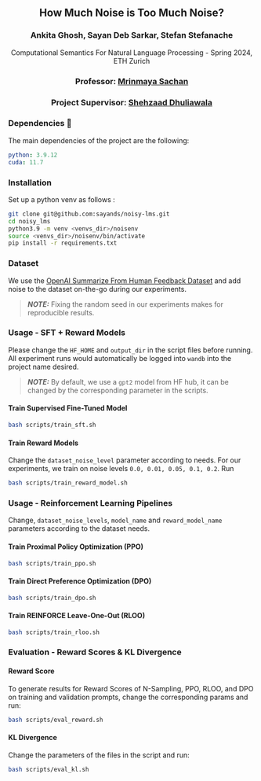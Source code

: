 <div align='center'>
  <h2 align="center">How Much Noise is Too Much Noise? </h2>
  <h3 align="center">Ankita Ghosh, Sayan Deb Sarkar, Stefan Stefanache </h3>
  Computational Semantics For Natural Language Processing - Spring 2024, ETH Zurich 
  
  <h3 align="center"> Professor: <a href="https://www.mrinmaya.io/">Mrinmaya Sachan</a> </h3>
  <h3 align="center"> Project Supervisor: <a href="https://shehzaadzd.github.io/">Shehzaad Dhuliawala</a> </h3>

</div>

### Dependencies :memo:
The main dependencies of the project are the following:
```yaml
python: 3.9.12
cuda: 11.7
```

### Installation
Set up a python venv as follows :
```bash
git clone git@github.com:sayands/noisy-lms.git
cd noisy_lms
python3.9 -m venv <venvs_dir>/noisenv
source <venvs_dir>/noisenv/bin/activate
pip install -r requirements.txt
```

### Dataset
We use the [OpenAI Summarize From Human Feedback Dataset](https://huggingface.co/datasets/openai/summarize_from_feedback) and add noise to the dataset on-the-go during our experiments.
> **_NOTE:_** Fixing the random seed in our experiments makes for reproducible results.

### Usage - SFT + Reward Models
Please change the `HF_HOME` and `output_dir` in the script files before running. All experiment runs would automatically be logged into `wandb` into the project name desired.
> **_NOTE:_**  By default, we use a `gpt2` model from HF hub, it can be changed by the corresponding parameter in the scripts.

#### Train Supervised Fine-Tuned Model 

```bash 
bash scripts/train_sft.sh
```

#### Train Reward Models
Change the `dataset_noise_level` parameter according to needs. For our experiments, we train on noise levels `0.0, 0.01, 0.05, 0.1, 0.2`. Run

```bash
bash scripts/train_reward_model.sh
```

### Usage - Reinforcement Learning Pipelines
Change, `dataset_noise_levels`, `model_name` and `reward_model_name` parameters according to the dataset needs.

#### Train Proximal Policy Optimization (PPO)

```bash
bash scripts/train_ppo.sh
```

#### Train Direct Preference Optimization (DPO)

```bash
bash scripts/train_dpo.sh
```

#### Train REINFORCE Leave-One-Out (RLOO)

```bash
bash scripts/train_rloo.sh
```

### Evaluation - Reward Scores & KL Divergence

#### Reward Score
To generate results for Reward Scores of N-Sampling, PPO, RLOO, and DPO on training and validation prompts, change the corresponding params and run:

```bash
bash scripts/eval_reward.sh
```

#### KL Divergence
Change the parameters of the files in the script and run:
```bash
bash scripts/eval_kl.sh
```

